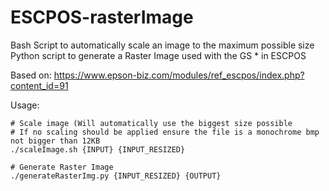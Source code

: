 # ESCPOS-rasterImage
Bash Script to automatically scale an image to the maximum possible size
Python script to generate a Raster Image used with the GS * in ESCPOS

Based on: https://www.epson-biz.com/modules/ref_escpos/index.php?content_id=91

Usage:

```
# Scale image (Will automatically use the biggest size possible
# If no scaling should be applied ensure the file is a monochrome bmp not bigger than 12KB
./scaleImage.sh {INPUT} {INPUT_RESIZED}

# Generate Raster Image
./generateRasterImg.py {INPUT_RESIZED} {OUTPUT}
```
